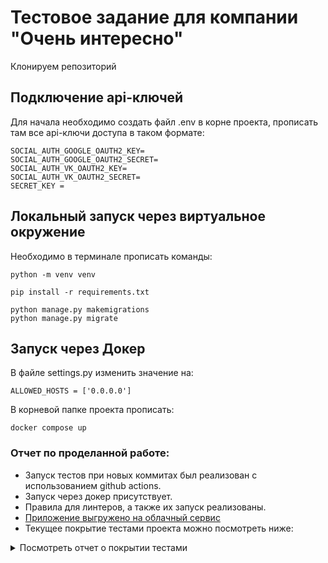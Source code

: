 # Тестовое задание для компании "Очень интересно"

Клонируем репозиторий

## Подключение api-ключей

Для начала необходимо создать файл .env в корне проекта, прописать там все api-ключи доступа в таком формате:

    SOCIAL_AUTH_GOOGLE_OAUTH2_KEY=
    SOCIAL_AUTH_GOOGLE_OAUTH2_SECRET=
    SOCIAL_AUTH_VK_OAUTH2_KEY=
    SOCIAL_AUTH_VK_OAUTH2_SECRET=
    SECRET_KEY =

## Локальный запуск через виртуальное окружение

Необходимо в терминале прописать команды:

    python -m venv venv

    pip install -r requirements.txt
    
    python manage.py makemigrations
    python manage.py migrate

## Запуск через Докер

В файле settings.py изменить значение на:

    ALLOWED_HOSTS = ['0.0.0.0']

В корневой папке проекта прописать:

    docker compose up

### Отчет по проделанной работе:

- Запуск тестов при новых коммитах был реализован с использованием github actions.
- Запуск через докер присутствует.
- Правила для линтеров, а также их запуск реализованы.
- [Приложение выгружено на облачный сервис](http://placerememberbezborodov.pythonanywhere.com/)
- Текущее покрытие тестами проекта можно посмотреть ниже:

<details>
<summary>Посмотреть отчет о покрытии тестами</summary>
<p>
<!DOCTYPE html>
<html>
<head>
    <meta http-equiv="Content-Type" content="text/html; charset=utf-8">
    <title>Coverage report</title>
    <link rel="icon" sizes="32x32" href="favicon_32.png">
    <link rel="stylesheet" href="style.css" type="text/css">
    <script type="text/javascript" src="coverage_html.js" defer></script>
</head>
<body class="indexfile">
<header>
    <div class="content">
        <h1>Coverage report:
            <span class="pc_cov">81%</span>
        </h1>
        <aside id="help_panel_wrapper">
            <input id="help_panel_state" type="checkbox">
            <label for="help_panel_state">
                <img id="keyboard_icon" src="keybd_closed.png" alt="Show/hide keyboard shortcuts" />
            </label>
            <div id="help_panel">
                <p class="legend">Shortcuts on this page</p>
                <div class="keyhelp">
                    <p>
                        <kbd>n</kbd>
                        <kbd>s</kbd>
                        <kbd>m</kbd>
                        <kbd>x</kbd>
                        <kbd>c</kbd>
                        &nbsp; change column sorting
                    </p>
                    <p>
                        <kbd>[</kbd>
                        <kbd>]</kbd>
                        &nbsp; prev/next file
                    </p>
                    <p>
                        <kbd>?</kbd> &nbsp; show/hide this help
                    </p>
                </div>
            </div>
        </aside>
        <form id="filter_container">
            <input id="filter" type="text" value="" placeholder="filter..." />
        </form>
        <p class="text">
            <a class="nav" href="https://coverage.readthedocs.io">coverage.py v6.5.0</a>,
            created at 2023-05-14 20:54 +0500
        </p>
    </div>
</header>
<main id="index">
    <table class="index" data-sortable>
        <thead>
            <tr class="tablehead" title="Click to sort">
                <th class="name left" aria-sort="none" data-shortcut="n">Module</th>
                <th aria-sort="none" data-default-sort-order="descending" data-shortcut="s">statements</th>
                <th aria-sort="none" data-default-sort-order="descending" data-shortcut="m">missing</th>
                <th aria-sort="none" data-default-sort-order="descending" data-shortcut="x">excluded</th>
                <th class="right" aria-sort="none" data-shortcut="c">coverage</th>
            </tr>
        </thead>
        <tbody>
            <tr class="file">
                <td class="name left"><a href="d_3235b88ed21677c9_get_profile_py.html">authorization\get_profile.py</a></td>
                <td>31</td>
                <td>19</td>
                <td>0</td>
                <td class="right" data-ratio="12 31">39%</td>
            </tr>
            <tr class="file">
                <td class="name left"><a href="d_02cf018b501c0399___init___py.html">impressions\__init__.py</a></td>
                <td>0</td>
                <td>0</td>
                <td>0</td>
                <td class="right" data-ratio="0 0">100%</td>
            </tr>
            <tr class="file">
                <td class="name left"><a href="d_02cf018b501c0399_asgi_py.html">impressions\asgi.py</a></td>
                <td>4</td>
                <td>4</td>
                <td>0</td>
                <td class="right" data-ratio="0 4">0%</td>
            </tr>
            <tr class="file">
                <td class="name left"><a href="d_02cf018b501c0399_settings_py.html">impressions\settings.py</a></td>
                <td>29</td>
                <td>0</td>
                <td>0</td>
                <td class="right" data-ratio="29 29">100%</td>
            </tr>
            <tr class="file">
                <td class="name left"><a href="d_02cf018b501c0399_urls_py.html">impressions\urls.py</a></td>
                <td>3</td>
                <td>0</td>
                <td>0</td>
                <td class="right" data-ratio="3 3">100%</td>
            </tr>
            <tr class="file">
                <td class="name left"><a href="d_02cf018b501c0399_wsgi_py.html">impressions\wsgi.py</a></td>
                <td>4</td>
                <td>4</td>
                <td>0</td>
                <td class="right" data-ratio="0 4">0%</td>
            </tr>
            <tr class="file">
                <td class="name left"><a href="manage_py.html">manage.py</a></td>
                <td>12</td>
                <td>2</td>
                <td>0</td>
                <td class="right" data-ratio="10 12">83%</td>
            </tr>
            <tr class="file">
                <td class="name left"><a href="d_3314341192b385fa___init___py.html">memories\__init__.py</a></td>
                <td>0</td>
                <td>0</td>
                <td>0</td>
                <td class="right" data-ratio="0 0">100%</td>
            </tr>
            <tr class="file">
                <td class="name left"><a href="d_3314341192b385fa_admin_py.html">memories\admin.py</a></td>
                <td>3</td>
                <td>0</td>
                <td>0</td>
                <td class="right" data-ratio="3 3">100%</td>
            </tr>
            <tr class="file">
                <td class="name left"><a href="d_3314341192b385fa_apps_py.html">memories\apps.py</a></td>
                <td>4</td>
                <td>0</td>
                <td>0</td>
                <td class="right" data-ratio="4 4">100%</td>
            </tr>
            <tr class="file">
                <td class="name left"><a href="d_3314341192b385fa_forms_py.html">memories\forms.py</a></td>
                <td>8</td>
                <td>0</td>
                <td>0</td>
                <td class="right" data-ratio="8 8">100%</td>
            </tr>
            <tr class="file">
                <td class="name left"><a href="d_9720caafdf80a008_0001_initial_py.html">memories\migrations\0001_initial.py</a></td>
                <td>7</td>
                <td>0</td>
                <td>0</td>
                <td class="right" data-ratio="7 7">100%</td>
            </tr>
            <tr class="file">
                <td class="name left"><a href="d_9720caafdf80a008_0002_rename_location_name_memory_memory_name_py.html">memories\migrations\0002_rename_location_name_memory_memory_name.py</a></td>
                <td>4</td>
                <td>0</td>
                <td>0</td>
                <td class="right" data-ratio="4 4">100%</td>
            </tr>
            <tr class="file">
                <td class="name left"><a href="d_9720caafdf80a008___init___py.html">memories\migrations\__init__.py</a></td>
                <td>0</td>
                <td>0</td>
                <td>0</td>
                <td class="right" data-ratio="0 0">100%</td>
            </tr>
            <tr class="file">
                <td class="name left"><a href="d_3314341192b385fa_models_py.html">memories\models.py</a></td>
                <td>8</td>
                <td>0</td>
                <td>0</td>
                <td class="right" data-ratio="8 8">100%</td>
            </tr>
            <tr class="file">
                <td class="name left"><a href="d_3314341192b385fa_tests_py.html">memories\tests.py</a></td>
                <td>36</td>
                <td>0</td>
                <td>0</td>
                <td class="right" data-ratio="36 36">100%</td>
            </tr>
            <tr class="file">
                <td class="name left"><a href="d_3314341192b385fa_urls_py.html">memories\urls.py</a></td>
                <td>3</td>
                <td>0</td>
                <td>0</td>
                <td class="right" data-ratio="3 3">100%</td>
            </tr>
            <tr class="file">
                <td class="name left"><a href="d_3314341192b385fa_views_py.html">memories\views.py</a></td>
                <td>51</td>
                <td>11</td>
                <td>0</td>
                <td class="right" data-ratio="40 51">78%</td>
            </tr>
        </tbody>
        <tfoot>
            <tr class="total">
                <td class="name left">Total</td>
                <td>207</td>
                <td>40</td>
                <td>0</td>
                <td class="right" data-ratio="167 207">81%</td>
            </tr>
        </tfoot>
    </table>
    <p id="no_rows">
        No items found using the specified filter.
    </p>
</main>
<footer>
    <div class="content">
        <p>
            <a class="nav" href="https://coverage.readthedocs.io">coverage.py v6.5.0</a>,
            created at 2023-05-14 20:54 +0500
        </p>
    </div>
    <aside class="hidden">
        <a id="prevFileLink" class="nav" href="d_3314341192b385fa_views_py.html"/>
        <a id="nextFileLink" class="nav" href="d_3235b88ed21677c9_get_profile_py.html"/>
        <button type="button" class="button_prev_file" data-shortcut="["/>
        <button type="button" class="button_next_file" data-shortcut="]"/>
        <button type="button" class="button_show_hide_help" data-shortcut="?"/>
    </aside>
</footer>
</body>
</html>

</p>
</details>
